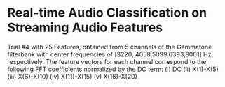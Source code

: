 # Real-time Audio Classification on Streaming Audio Features

Trial #4 with 25 Features, obtained from 5 channels of the Gammatone filterbank with center frequencies of [3220, 4058,5099,6393,8001] Hz, respectively.
The feature vectors for each channel correspond to the following FFT coefficients normalized by the DC term:
(i)   DC
(ii)  X(1)-X(5)
(iii) X(6)-X(10)
(iv)  X(11)-X(15)
(v)   X(16)-X(20)

